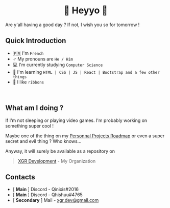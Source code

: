 # <center>🎀 Heyyo 👋<center>
Are y'all having a good day ? If not, I wish you so for tomorrow !

## Quick Introduction
- 🇫🇷 I'm `French`
- ♂️ My pronouns are `He / Him`
- 💻 I'm currently studying `Computer Science`
- 🥇 I'm learning `HTML | CSS | JS | React | Bootstrap and a few other things`
- 🎀 I like `ribbons`
<br>

## What am I doing ?
If I'm not sleeping or playing video games. I'm probably working on something super cool !

Maybe one of the thing on my [Personnal Projects Roadmap](https://github.com/users/Qinixis/projects/3) or even a super secret and evil thing ? Who knows...

Anyway, it will surely be available as a repository on<br>
> [XGR Development](https://github.com/XGR-Development) - My Organization

## Contacts
- [ **Main** ] Discord - Qinixis#2016
- [ **Main** ] Discord - Qhishuu#4765
- [ **Secondary** ] Mail - <xgr.dev@gmail.com>
